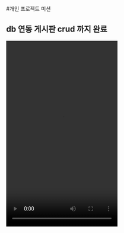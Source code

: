 #개인 프로젝트 미션

## db 연동 게시판 crud 까지 완료

<video controls width="300" height="500">
    <source src="/media/aaa.mp4"
            type="video/mp4">

</video>
